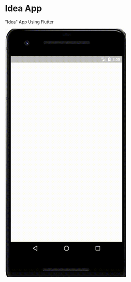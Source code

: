 # Idea App

"Idea" App Using Flutter

![Showcase](https://github.com/shohiebsense/ideaApp/blob/master/showcase.gif)

